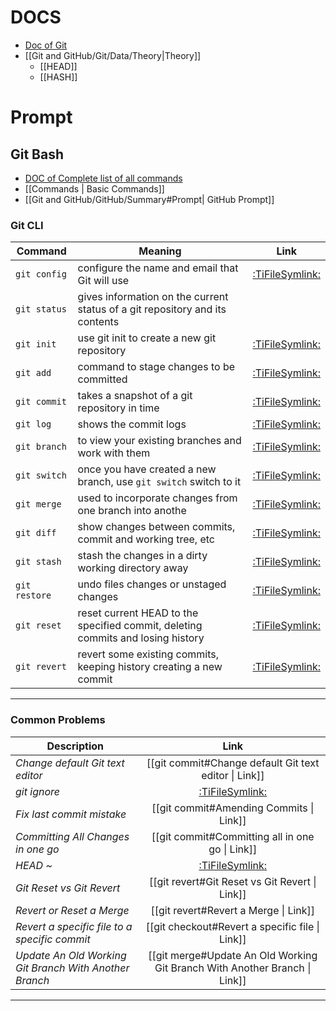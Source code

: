 # DOCS

- [Doc of Git](https://git-scm.com/)
- [[Git and GitHub/Git/Data/Theory|Theory]]
  - [[HEAD]]
  - [[HASH]]

# Prompt

## Git Bash

- [DOC of Complete list of all commands](https://git-scm.com/docs)
- [[Commands | Basic Commands]]
- [[Git and GitHub/GitHub/Summary#Prompt| GitHub Prompt]]

### Git CLI

| Command       | Meaning                                                                         |                Link                 |
| ------------- | ------------------------------------------------------------------------------- | :---------------------------------: |
| `git config`  | configure the name and email that Git will use                                  | [:TiFileSymlink:](git%20config.md)  |
| `git status`  | gives information on the current status of a git repository and its contents    |                                     |
| `git init`    | use git init to create a new git repository                                     |  [:TiFileSymlink:](git%20init.md)   |
| `git add`     | command to stage changes to be committed                                        |   [:TiFileSymlink:](git%20add.md)   |
| `git commit`  | takes a snapshot of a git repository in time                                    | [:TiFileSymlink:](git%20commit.md)  |
| `git log`     | shows the commit logs                                                           |   [:TiFileSymlink:](git%20log.md)   |
| `git branch`  | to view your existing branches and work with them                               | [:TiFileSymlink:](git%20branch.md)  |
| `git switch`  | once you have created a new branch, use `git switch` switch to it               | [:TiFileSymlink:](git%20switch.md)  |
| `git merge`   | used to incorporate changes from one branch into anothe                         |  [:TiFileSymlink:](git%20merge.md)  |
| `git diff`    | show changes between commits, commit and working tree, etc                      |  [:TiFileSymlink:](git%20diff.md)   |
| `git stash`   | stash the changes in a dirty working directory away                             |  [:TiFileSymlink:](git%20stash.md)  |
| `git restore` | undo files changes or unstaged changes                                          | [:TiFileSymlink:](git%20restore.md) |
| `git reset`   | reset current HEAD to the specified commit, deleting commits and losing history |  [:TiFileSymlink:](git%20reset.md)  |
| `git revert`  | revert some existing commits, keeping history creating a new commit             | [:TiFileSymlink:](git%20revert.md)  |

---

### Common Problems

| Description                                            |                                    Link                                    |
| ------------------------------------------------------ | :------------------------------------------------------------------------: |
| _Change default Git text editor_                       |           [[git commit#Change default Git text editor \| Link]]            |
| _git ignore_                                           |                     [:TiFileSymlink:](git%20ignore.md)                     |
| _Fix last commit mistake_                              |                  [[git commit#Amending Commits \| Link]]                   |
| _Committing All Changes in one go_                     |              [[git commit#Committing all in one go \| Link]]               |
| _HEAD ~_                                               |                       [:TiFileSymlink:](HEAD%20~.md)                       |
| _Git Reset vs Git Revert_                              |               [[git revert#Git Reset vs Git Revert \| Link]]               |
| _Revert or Reset a Merge_                              |                   [[git revert#Revert a Merge \| Link]]                    |
| _Revert a specific file to a specific commit_          |              [[git checkout#Revert a specific file \| Link]]               |
| _Update An Old Working Git Branch With Another Branch_ | [[git merge#Update An Old Working Git Branch With Another Branch \| Link]] |

---
